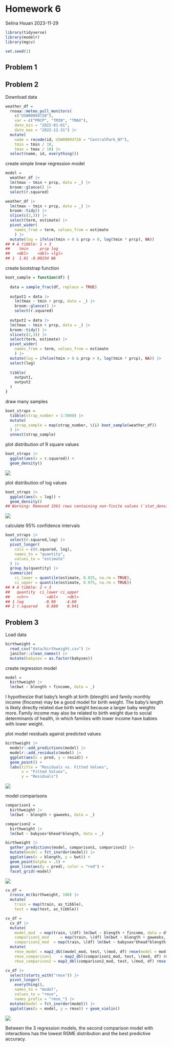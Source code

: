 Homework 6
================
Selina Hsuan
2023-11-29

``` r
library(tidyverse)
library(modelr)
library(mgcv)

set.seed(1)
```

## Problem 1

## Problem 2

Download data

``` r
weather_df = 
  rnoaa::meteo_pull_monitors(
    c("USW00094728"),
    var = c("PRCP", "TMIN", "TMAX"), 
    date_min = "2022-01-01",
    date_max = "2022-12-31") |>
  mutate(
    name = recode(id, USW00094728 = "CentralPark_NY"),
    tmin = tmin / 10,
    tmax = tmax / 10) |>
  select(name, id, everything())
```

create simple linear regression model

``` r
model = 
  weather_df |> 
  lm(tmax ~ tmin + prcp, data = _) |> 
  broom::glance() |> 
  select(r.squared)
```

``` r
weather_df |> 
  lm(tmax ~ tmin + prcp, data = _) |> 
  broom::tidy() |> 
  slice(c(2,3)) |> 
  select(term, estimate) |> 
  pivot_wider(
    names_from = term, values_from = estimate
    ) |> 
  mutate(log = ifelse(tmin > 0 & prcp > 0, log(tmin * prcp), NA))
## # A tibble: 1 × 3
##    tmin     prcp log  
##   <dbl>    <dbl> <lgl>
## 1  1.01 -0.00154 NA
```

create bootstrap function

``` r
boot_sample = function(df) {
  
  data = sample_frac(df, replace = TRUE)
  
  output1 = data |> 
    lm(tmax ~ tmin + prcp, data = _) |> 
    broom::glance() |> 
    select(r.squared)
  
  output2 = data |> 
  lm(tmax ~ tmin + prcp, data = _) |> 
  broom::tidy() |> 
  slice(c(2,3)) |> 
  select(term, estimate) |> 
  pivot_wider(
    names_from = term, values_from = estimate
    ) |> 
  mutate(log = ifelse(tmin > 0 & prcp > 0, log(tmin * prcp), NA)) |> 
  select(log)
  
  tibble(
    output1,
    output2
  )
}
```

draw many samples

``` r
boot_straps = 
  tibble(strap_number = 1:5000) |> 
  mutate(
    strap_sample = map(strap_number, \(i) boot_sample(weather_df))
  ) |> 
  unnest(strap_sample)
```

plot distribution of R square values

``` r
boot_straps |> 
  ggplot(aes(x = r.squared)) + 
  geom_density()
```

![](p8105_hw6_sh4354_files/figure-gfm/unnamed-chunk-7-1.png)<!-- -->

plot distribution of log values

``` r
boot_straps |> 
  ggplot(aes(x = log)) + 
  geom_density()
## Warning: Removed 3361 rows containing non-finite values (`stat_density()`).
```

![](p8105_hw6_sh4354_files/figure-gfm/unnamed-chunk-8-1.png)<!-- -->

calculate 95% confidence intervals

``` r
boot_straps |> 
  select(r.squared,log) |> 
  pivot_longer(
    cols = c(r.squared, log),
    names_to = "quantity", 
    values_to = "estimate"
  ) |> 
  group_by(quantity) |> 
  summarize(
    ci_lower = quantile(estimate, 0.025, na.rm = TRUE),
    ci_upper = quantile(estimate, 0.975, na.rm = TRUE))
## # A tibble: 2 × 3
##   quantity  ci_lower ci_upper
##   <chr>        <dbl>    <dbl>
## 1 log         -8.98    -4.60 
## 2 r.squared    0.889    0.941
```

## Problem 3

Load data

``` r
birthweight =
  read_csv("data/birthweight.csv") |> 
  janitor::clean_names() |> 
  mutate(babysex = as.factor(babysex))
```

create regression model

``` r
model = 
  birthweight |> 
  lm(bwt ~ blength + fincome, data = _)
```

I hypothesize that baby’s length at birth (blength) and family monthly
income (fincome) may be a good model for birth weight. The baby’s length
is likely directly related due birth weight because a larger baby
weights more. Family income may also be related to birth weight due to
social determinants of health, in which families with lower income have
babies with lower weight.

plot model residuals against predicted values

``` r
birthweight |> 
  modelr::add_predictions(model) |> 
  modelr::add_residuals(model) |> 
  ggplot(aes(x = pred, y = resid)) + 
  geom_point() + 
  labs(title = "Residuals vs. Fitted Values",
       x = "Fitted Values",
       y = "Residuals") 
```

![](p8105_hw6_sh4354_files/figure-gfm/unnamed-chunk-12-1.png)<!-- -->

model comparisons

``` r
comparison1 = 
  birthweight |> 
  lm(bwt ~ blength + gaweeks, data = _)

comparison2 = 
  birthweight |> 
  lm(bwt ~ babysex*bhead*blength, data = _)
```

``` r
birthweight |> 
  gather_predictions(model, comparison1, comparison2) |> 
  mutate(model = fct_inorder(model)) |> 
  ggplot(aes(x = blength, y = bwt)) + 
  geom_point(alpha = .5) +
  geom_line(aes(y = pred), color = "red") + 
  facet_grid(~model)
```

![](p8105_hw6_sh4354_files/figure-gfm/unnamed-chunk-14-1.png)<!-- -->

``` r
cv_df =
  crossv_mc(birthweight, 100) |> 
  mutate(
    train = map(train, as_tibble),
    test = map(test, as_tibble))
```

``` r
cv_df = 
  cv_df |> 
  mutate(
    model_mod  = map(train, \(df) lm(bwt ~ blength + fincome, data = df)),
    comparison1_mod     = map(train, \(df) lm(bwt ~ blength + gaweeks, data = df)),
    comparison2_mod  = map(train, \(df) lm(bwt ~ babysex*bhead*blength, data = df))) |> 
  mutate(
    rmse_model = map2_dbl(model_mod, test, \(mod, df) rmse(model = mod, data = df)),
    rmse_comparison1    = map2_dbl(comparison1_mod, test, \(mod, df) rmse(model = mod, data = df)),
    rmse_comparison2 = map2_dbl(comparison2_mod, test, \(mod, df) rmse(model = mod, data = df)))
```

``` r
cv_df |> 
  select(starts_with("rmse")) |> 
  pivot_longer(
    everything(),
    names_to = "model", 
    values_to = "rmse",
    names_prefix = "rmse_") |> 
  mutate(model = fct_inorder(model)) |> 
  ggplot(aes(x = model, y = rmse)) + geom_violin()
```

![](p8105_hw6_sh4354_files/figure-gfm/unnamed-chunk-17-1.png)<!-- -->

Between the 3 regression models, the second comparison model with
interactions has the lowest RSME distribution and the best predictive
accuracy.
